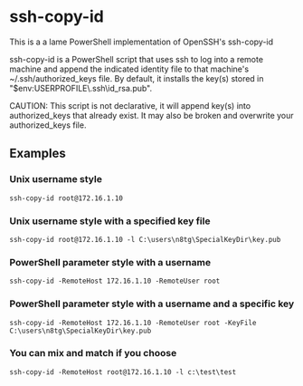 # ssh-copy-id
This is a a lame PowerShell implementation of OpenSSH's ssh-copy-id

ssh-copy-id is a PowerShell script that uses ssh to log into a remote machine and append the
indicated identity file to that machine's ~/.ssh/authorized_keys file. By default, it installs the key(s) stored in "$env:USERPROFILE\\.ssh\id_rsa.pub".  

CAUTION: This script is not declarative, it will append key(s) into authorized_keys that already exist. It may also be broken and overwrite your authorized_keys file. 


## Examples

### Unix username style
    ssh-copy-id root@172.16.1.10  

### Unix username style with a specified key file
    ssh-copy-id root@172.16.1.10 -l C:\users\n8tg\SpecialKeyDir\key.pub

### PowerShell parameter style with a username
    ssh-copy-id -RemoteHost 172.16.1.10 -RemoteUser root  

### PowerShell parameter style with a username and a specific key
    ssh-copy-id -RemoteHost 172.16.1.10 -RemoteUser root -KeyFile C:\users\n8tg\SpecialKeyDir\key.pub

### You can mix and match if you choose
    ssh-copy-id -RemoteHost root@172.16.1.10 -l c:\test\test

